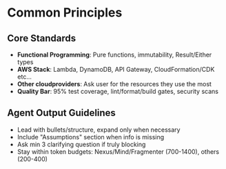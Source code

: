 # Common Principles

## Core Standards
- **Functional Programming**: Pure functions, immutability, Result/Either types
- **AWS Stack**: Lambda, DynamoDB, API Gateway, CloudFormation/CDK etc...
- **Other cloudproviders**: Ask user for the resources they use the most
- **Quality Bar**: 95% test coverage, lint/format/build gates, security scans

## Agent Output Guidelines
- Lead with bullets/structure, expand only when necessary
- Include "Assumptions" section when info is missing
- Ask min 3 clarifying question if truly blocking
- Stay within token budgets: Nexus/Mind/Fragmenter (700-1400), others (200-400)

